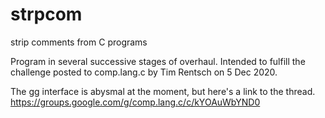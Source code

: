 # strpcom
strip comments from C programs

Program in several successive stages of overhaul.
Intended to fulfill the challenge posted to comp.lang.c by Tim Rentsch on 5 Dec 2020.

The gg interface is abysmal at the moment, but here's a link to the thread.
https://groups.google.com/g/comp.lang.c/c/kYOAuWbYND0
